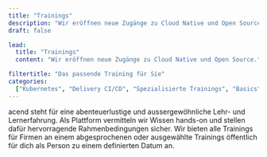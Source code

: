 ```yaml
---
title: "Trainings"
description: "Wir eröffnen neue Zugänge zu Cloud Native und Open Source."
draft: false

lead:
  title: "Trainings"
  content: "Wir eröffnen neue Zugänge zu Cloud Native und Open Source."

filtertitle: "Das passende Training für Sie"
categories:
  ["Kubernetes", "Delivery CI/CD", "Spezialisierte Trainings", "Basics", "Advanced"]
---
```


acend steht für eine abenteuerlustige und aussergewöhnliche Lehr- und Lernerfahrung. Als Plattform vermitteln wir Wissen hands-on und stellen dafür hervorragende Rahmenbedingungen sicher. Wir bieten alle Trainings für Firmen an einem abgesprochenen oder ausgewählte Trainings öffentlich für dich als Person zu einem definierten Datum an.
